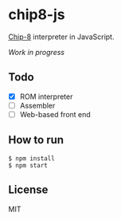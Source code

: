 # chip8-js

[Chip-8][] interpreter in JavaScript.

*Work in progress*

## Todo

- [x] ROM interpreter
- [ ] Assembler
- [ ] Web-based front end

## How to run

    $ npm install
    $ npm start

## License

MIT

[Chip-8]: https://en.wikipedia.org/wiki/CHIP-8
